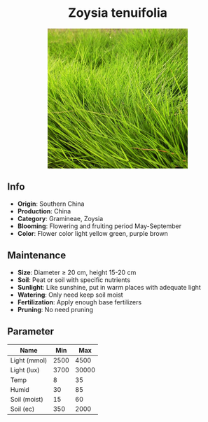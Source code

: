 <h1 align='center'>Zoysia tenuifolia</h1>
<p align="center">
    <img 
        align='center'
        width='320'
        src="../images/zoysia tenuifolia.png" 
        alt='Zoysia tenuifolia' />
</p>

## Info

 - **Origin**: Southern China
 - **Production**: China
 - **Category**: Gramineae, Zoysia
 - **Blooming**: Flowering and fruiting period May-September
 - **Color**: Flower color light yellow green, purple brown

## Maintenance

 - **Size**: Diameter ≥ 20 cm, height 15-20 cm
 - **Soil**: Peat or soil with specific nutrients
 - **Sunlight**: Like sunshine, put in warm places with adequate light
 - **Watering**: Only need keep soil moist
 - **Fertilization**: Apply enough base fertilizers
 - **Pruning**: No need pruning

## Parameter

| Name         | Min  | Max   |
|--------------|------|-------|
| Light (mmol) | 2500 | 4500  |
| Light (lux)  | 3700 | 30000 |
| Temp         | 8    | 35    |
| Humid        | 30   | 85    |
| Soil (moist) | 15   | 60    |
| Soil (ec)    | 350  | 2000  |